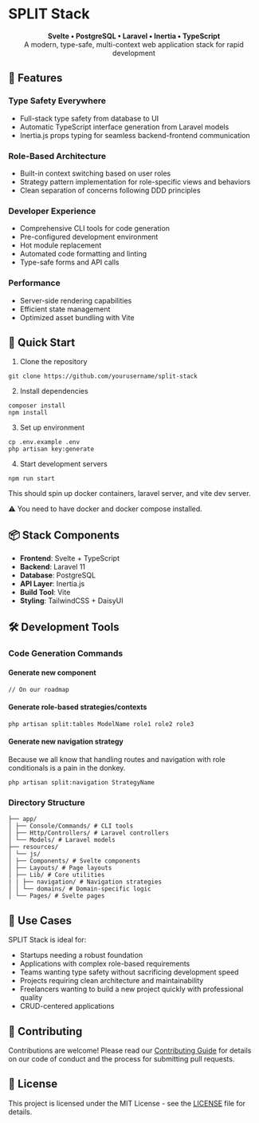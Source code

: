 # SPLIT Stack

<p align="center">
  <strong>Svelte • PostgreSQL • Laravel • Inertia • TypeScript</strong><br>
  A modern, type-safe, multi-context web application stack for rapid development
</p>

## 🌟 Features

### Type Safety Everywhere
- Full-stack type safety from database to UI
- Automatic TypeScript interface generation from Laravel models
- Inertia.js props typing for seamless backend-frontend communication

### Role-Based Architecture
- Built-in context switching based on user roles
- Strategy pattern implementation for role-specific views and behaviors
- Clean separation of concerns following DDD principles

### Developer Experience
- Comprehensive CLI tools for code generation
- Pre-configured development environment
- Hot module replacement
- Automated code formatting and linting
- Type-safe forms and API calls

### Performance
- Server-side rendering capabilities
- Efficient state management
- Optimized asset bundling with Vite

## 🚀 Quick Start

1. Clone the repository
```
git clone https://github.com/yourusername/split-stack
```
2. Install dependencies
```
composer install
npm install
```
3. Set up environment
```
cp .env.example .env
php artisan key:generate
```
4. Start development servers

```
npm run start
```

This should spin up docker containers, laravel server, and vite dev server.

⚠️ You need to have docker and docker compose installed.


## 📦 Stack Components

- **Frontend**: Svelte + TypeScript
- **Backend**: Laravel 11
- **Database**: PostgreSQL
- **API Layer**: Inertia.js
- **Build Tool**: Vite
- **Styling**: TailwindCSS + DaisyUI

## 🛠️ Development Tools

### Code Generation Commands

#### Generate new component
```
// On our roadmap
```

#### Generate role-based strategies/contexts

```
php artisan split:tables ModelName role1 role2 role3
```

#### Generate new navigation strategy

Because we all know that handling routes and navigation with role conditionals is a pain in the donkey.

```
php artisan split:navigation StrategyName
```

### Directory Structure

```
├── app/
│ ├── Console/Commands/ # CLI tools
│ ├── Http/Controllers/ # Laravel controllers
│ └── Models/ # Laravel models
├── resources/
│ └── js/
│ ├── Components/ # Svelte components
│ ├── Layouts/ # Page layouts
│ ├── Lib/ # Core utilities
| | ├── navigation/ # Navigation strategies
│ │ └── domains/ # Domain-specific logic
│ └── Pages/ # Svelte pages
```

## 🎯 Use Cases

SPLIT Stack is ideal for:
- Startups needing a robust foundation
- Applications with complex role-based requirements
- Teams wanting type safety without sacrificing development speed
- Projects requiring clean architecture and maintainability
- Freelancers wanting to build a new project quickly with professional quality
- CRUD-centered applications

## 🤝 Contributing

Contributions are welcome! Please read our [Contributing Guide](CONTRIBUTING.md) for details on our code of conduct and the process for submitting pull requests.

## 📝 License

This project is licensed under the MIT License - see the [LICENSE](LICENSE) file for details.


